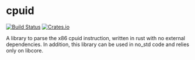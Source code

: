# cpuid

[![Build Status](https://travis-ci.org/gz/rust-cpuid.svg)](https://travis-ci.org/gz/rust-cpuid)
[![Crates.io](https://img.shields.io/crates/v/raw_cpuid.svg)](https://crates.io/crates/raw-cpuid)

A library to parse the x86 cpuid instruction, written in rust with no external dependencies. In addition, this library can be used in no_std code and relies only on libcore.
